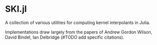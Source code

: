 # SKI.jl
A collection of various utilities for computing kernel interpolants in Julia.

Implementations draw largely from the papers of Andrew Gordon Wilson, David Bindel, Ian Delbridge (#TODO add specific citations).
